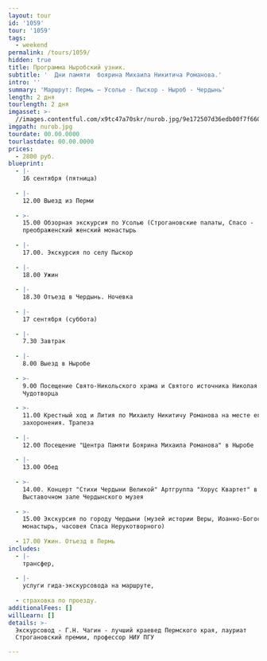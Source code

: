 ```yaml
---
layout: tour
id: '1059'
tour: '1059'
tags:
  - weekend
permalink: /tours/1059/
hidden: true
title: Программа Ныробский узник.
subtitle: '  Дни памяти  боярина Михаила Никитича Романова.'
intro: ''
summary: 'Маршрут: Пермь – Усолье - Пыскор - Ныроб - Чердынь'
length: 2 дня
tourlength: 2 дня
imgasset: >-
  //images.contentful.com/x9tc47a70skr/nurob.jpg/9e172507d36edb00f7f660e8606fb69e/nurob.jpg
imgpath: nurob.jpg
tourdate: 00.00.0000
tourlastdate: 00.00.0000
prices:
  - 2800 руб.
blueprint:
  - |-
    16 сентября (пятница)
     
  - |-
    12.00 Выезд из Перми
     
  - >-
    15.00 Обзорная экскурсия по Усолью (Строгановские палаты, Спасо -
    преображенский женский монастырь
     
  - |-
    17.00. Экскурсия по селу Пыскор
     
  - |-
    18.00 Ужин
     
  - |-
    18.30 Отъезд в Чердынь. Ночевка
     
  - |-
    17 сентября (суббота)
     
  - |-
    7.30 Завтрак
     
  - |-
    8.00 Выезд в Ныробе
     
  - >-
    9.00 Посещение Свято-Никольского храма и Святого источника Николая
    Чудотворца
     
  - >-
    11.00 Крестный ход и Лития по Михаилу Никитичу Романова на месте его
    захоронения. Трапеза
     
  - |-
    12.00 Посещение "Центра Памяти Боярина Михаила Романова" в Ныробе
     
  - |-
    13.00 Обед
     
  - >-
    14.00. Концерт "Стихи Чердыни Великой" Артгруппа "Хорус Квартет" в
    Выставочном зале Чердынского музея
     
  - >-
    15.00 Экскурсия по городу Чердыни (музей истории Веры, Иоанно-Богословский
    монастырь, часовея Спаса Нерукотворного)
     
  - 17.00 Ужин. Отъезд в Пермь
includes:
  - |-
    трансфер,
     
  - |-
    услуги гида-экскурсовода на маршруте,
     
  - страховка по проезду.
additionalFees: []
willLearn: []
details: >-
  Экскурсовод - Г.Н. Чагин - лучший краевед Пермского края, лауриат
  Строгановский премии, профессор НИУ ПГУ

---
```

